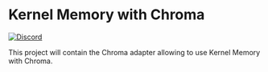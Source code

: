 ﻿# Kernel Memory with Chroma

[![Discord](https://img.shields.io/discord/1063152441819942922?label=Discord&logo=discord&logoColor=white&color=d82679)](https://aka.ms/KMdiscord)

This project will contain the Chroma adapter allowing
to use Kernel Memory with Chroma.
